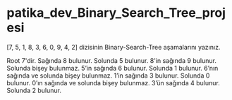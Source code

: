 # patika_dev_Binary_Search_Tree_projesi
[7, 5, 1, 8, 3, 6, 0, 9, 4, 2] dizisinin Binary-Search-Tree aşamalarını yazınız.

Root 7'dir. Sağında 8 bulunur. Solunda 5 bulunur.
8'in sağında 9 bulunur. Solunda bişey bulunmaz.
5’in sağında 6 bulunur. Solunda 1 bulunur.
6’nın sağında ve solunda bişey bulunmaz.
1’in sağında 3 bulunur. Solunda 0 bulunur.
0’ın sağında ve solunda bişey bulunmaz.
3’ün sağında 4 bulunur. Solunda 2 bulunur.
